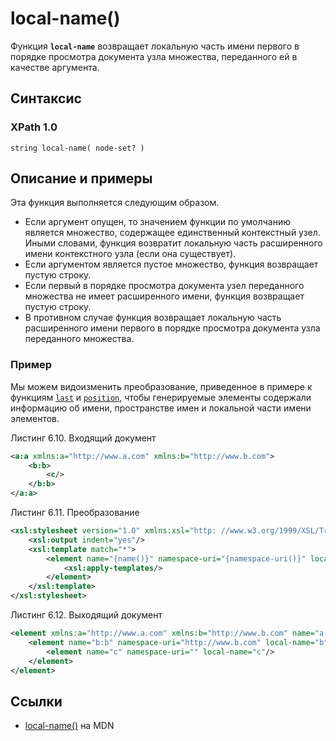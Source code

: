# local-name()

Функция **`local-name`** возвращает локальную часть имени первого в порядке просмотра документа узла множества, переданного ей в качестве аргумента.

## Синтаксис

### XPath 1.0

```
string local-name( node-set? )
```

## Описание и примеры

Эта функция выполняется следующим образом.

- Если аргумент опущен, то значением функции по умолчанию является множество, содержащее единственный контекстный узел. Иными словами, функция возвратит локальную часть расширенного имени контекстного узла (если она существует).
- Если аргументом является пустое множество, функция возвращает пустую строку.
- Если первый в порядке просмотра документа узел переданного множества не имеет расширенного имени, функция возвращает пустую строку.
- В противном случае функция возвращает локальную часть расширенного имени первого в порядке просмотра документа узла переданного множества.

### Пример

Мы можем видоизменить преобразование, приведенное в примере к функциям [`last`](/xpath/last/) и [`position`](/xpath/position/), чтобы генерируемые элементы содержали информацию об имени, пространстве имен и локальной части имени элементов.

Листинг 6.10. Входящий документ

```xml
<a:a xmlns:a="http://www.a.com" xmlns:b="http://www.b.com">
    <b:b>
        <c/>
    </b:b>
</a:a>
```

Листинг 6.11. Преобразование

```xml
<xsl:stylesheet version="1.0" xmlns:xsl="http: //www.w3.org/1999/XSL/Transform" xmlns:a="http://www.a.com" xmlns:b="http://www.b.com">
    <xsl:output indent="yes"/>
    <xsl:template match="*">
        <element name="{name()}" namespace-uri="{namespace-uri()}" local-name="{local-name()}">
            <xsl:apply-templates/>
        </element>
    </xsl:template>
</xsl:stylesheet>
```

Листинг 6.12. Выходящий документ

```xml
<element xmlns:a="http://www.a.com" xmlns:b="http://www.b.com" name="a:a" namespace-uri="http://www.a.com" local-name="a">
    <element name="b:b" namespace-uri="http://www.b.com" local-name="b">
        <element name="c" namespace-uri="" local-name="c"/>
    </element>
</element>
```

## Ссылки

- [local-name()](https://developer.mozilla.org/en-US/docs/Web/XPath/Functions/local-name) на MDN
